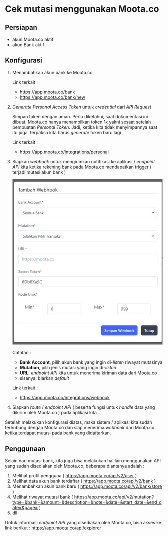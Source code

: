 # Cek mutasi menggunakan Moota.co

## Persiapan

* akun Moota.co aktif
* akun Bank aktif

## Konfigurasi

1. Menambahkan akun bank ke Moota.co

    Link terkait :
    * <https://app.moota.co/bank>
    * <https://app.moota.co/bank/new>

1. *Generate Personal Access Token* untuk *credential* dari *API Request*

    Simpan token dengan aman. Perlu diketahui, saat dokumentasi ini dibuat, Moota.co hanya menampilkan token 1x yakni sesaat setelah pembuatan *Personal Token*. Jadi, ketika kita tidak menyimpannya saat itu juga, terpaksa kita harus *generate* token baru lagi

    Link terkait :
    * <https://app.moota.co/integrations/personal>

1. Siapkan *webhook* untuk mengirimkan notifikasi ke aplikasi / *endpoint API* kita ketika rekening bank pada Moota.co mendapatkan trigger ( terjadi mutasi akun bank )

    ![webhook_1](images/webhook_1.jpg)

    Catatan :
    * **Bank Account**, pilih akun bank yang ingin di-*listen* riwayat mutasinya
    * **Mutation**, pilih jenis mutasi yang ingin di-*listen*
    * **URL**, *endpoint API* kita untuk menerima kiriman data dari Moota.co
    * sisanya, biarkan *default*

    Link terkait :
    * <https://app.moota.co/integrations/webhook>

1. Siapkan *route* / *endpoint API* ( beserta fungsi untuk *handle* data yang dikirim oleh Moota.co ) pada aplikasi kita

Setelah melakukan konfigurasi diatas, maka sistem / aplikasi kita sudah terhubung dengan Moota.co dan siap menerima *webhook* dari Moota.co ketika terdapat mutasi pada bank yang didaftarkan.

## Penggunaan

Selain dari mutasi bank, kita juga bisa melakukan hal lain menggunakan API yang sudah disediakan oleh Moota.co, beberapa diantanya adalah :

1. Melihat profil pengguna ( <https://app.moota.co/api/v2/user> )
1. Melihat data akun bank terdaftar ( <https://app.moota.co/api/v2/bank> )
1. Menambahkan akun bank baru ( <https://app.moota.co/api/v2/bank/store> )
1. Melihat riwayat mutasi bank ( <https://app.moota.co/api/v2/mutation?type=&bank=&amount=&description=&note=&date=&start_date=&end_date=&page=> )
1. dll

Untuk informasi *endpoint API* yang disediakan oleh Moota.co, bisa akses ke link berikut : <https://app.moota.co/api/explorer>
